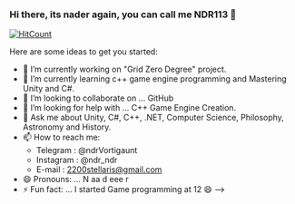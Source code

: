 ### Hi there, its nader again, you can call me NDR113 👋

[![HitCount](http://hits.dwyl.com/nader-naderi/nader-naderi.svg)](http://hits.dwyl.com/nader-naderi/nader-naderi)

Here are some ideas to get you started:

- 🔭 I’m currently working on "Grid Zero Degree" project.
- 🌱 I’m currently learning c++ game engine programming and Mastering Unity and C#.
- 👯 I’m looking to collaborate on ... GitHub
- 🤔 I’m looking for help with ... C++ Game Engine Creation.
- 💬 Ask me about Unity, C#, C++, .NET, Computer Science, Philosophy, Astronomy and History.
- 📫 How to reach me: 
    - Telegram  : @ndrVortigaunt
    - Instagram : @ndr_ndr
    - E-mail     : 2200stellaris@gmail.com 
- 😄 Pronouns: ... N aa d eee r
- ⚡ Fun fact: ... I started Game programming at 12 😄
-->
